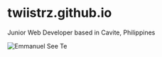 # twiistrz.github.io
Junior Web Developer based in Cavite, Philippines

![Emmanuel See Te](https://raw.githubusercontent.com/Twiistrz/twiistrz.github.io/master/screenshot.png)
